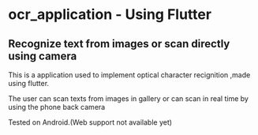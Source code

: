 # ocr_application - Using Flutter 

## Recognize text from images or scan directly using camera

This is a application used to implement optical character recignition ,made using flutter.

The user can scan texts from images in gallery or can scan in real time by using the phone back camera

Tested on Android.(Web support not available yet)


